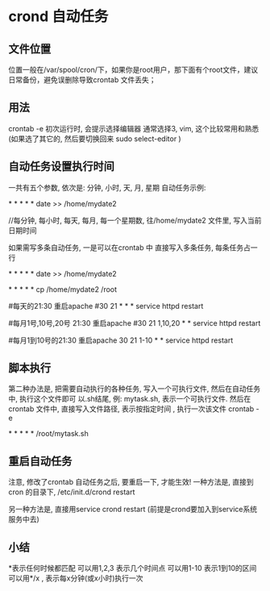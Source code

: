 # crond 自动任务

## 文件位置

位置一般在/var/spool/cron/下，如果你是root用户，那下面有个root文件，建议日常备份，避免误删除导致crontab 文件丢失；

## 用法
crontab -e
初次运行时, 会提示选择编辑器
通常选择3, vim, 这个比较常用和熟悉
(如果选了其它的, 然后要切换回来
sudo select-editor
)

## 自动任务设置执行时间
一共有五个参数, 依次是: 分钟, 小时, 天, 月, 星期
自动任务示例:

\* \* \* \* \* date >> /home/mydate2

//每分钟, 每小时, 每天, 每月, 每一个星期数, 往/home/mydate2 文件里, 写入当前日期时间

如果需写多条自动任务, 一是可以在crontab 中 直接写入多条任务, 每条任务占一行

\* \* \* \* \* date >> /home/mydate2

\* \* \* \* \* cp /home/mydate2 /root

#每天的21:30 重启apache
#30 21 \* \* \* service httpd restart

#每月1号,10号,20号 21:30 重启apache
#30 21 1,10,20 \* \* service httpd restart

#每月1到10号的21:30 重启apache
30 21 1-10 \* \* service httpd restart

## 脚本执行
第二种办法是, 把需要自动执行的各种任务, 写入一个可执行文件, 然后在自动任务中, 执行这个文件即可
以.sh结尾, 例: mytask.sh, 表示一个可执行文件.
然后在crontab 文件中, 直接写入文件路径, 表示按指定时间 , 执行一次该文件
crontab -e

\* \* \* \* \*  /root/mytask.sh

## 重启自动任务
注意, 修改了crontab 自动任务之后, 要重启一下, 才能生效!
一种方法是, 直接到cron 的目录下, 
/etc/init.d/crond restart

另一种方法是, 直接用service crond restart
(前提是crond要加入到service系统服务中去)

## 小结
\*表示任何时候都匹配
可以用1,2,3 表示几个时间点
可以用1-10 表示1到10的区间
可以用\*/x , 表示每x分钟(或x小时)执行一次
